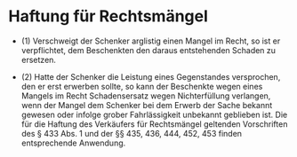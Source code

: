 # Haftung für Rechtsmängel

- (1) Verschweigt der Schenker arglistig einen Mangel im Recht, so ist er verpflichtet, dem Beschenkten den daraus entstehenden Schaden zu ersetzen.

- (2) Hatte der Schenker die Leistung eines Gegenstandes versprochen, den er erst erwerben sollte, so kann der Beschenkte wegen eines Mangels im Recht Schadensersatz wegen Nichterfüllung verlangen, wenn der Mangel dem Schenker bei dem Erwerb der Sache bekannt gewesen oder infolge grober Fahrlässigkeit unbekannt geblieben ist. Die für die Haftung des Verkäufers für Rechtsmängel geltenden Vorschriften des § 433 Abs. 1 und der §§ 435, 436, 444, 452, 453 finden entsprechende Anwendung.

